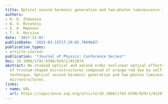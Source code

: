 ```yaml
---
title: Optical second harmonic generation and two-photon luminescence in organic microstructures
authors:
- K. D. Zhdanova
- N. V. Mitetelo
- E. A. Mamonov
- T. V. Murzina
date: '2017-11-01'
publishDate: '2025-03-15T17:29:02.706968Z'
publication_types:
- article-journal
publication: '*Journal of Physics: Conference Series*'
doi: 10.1088/1742-6596/929/1/012074
abstract: We studied optical and second order nonlinear optical effects in arrays
  of frustum-shaped microstructures composed of orange-red dye by self-assembling
  technique. Optical second harmonic generation and two-photon luminescence in organic
  microstructures.
links:
- name: URL
  url: https://iopscience.iop.org/article/10.1088/1742-6596/929/1/012074
---
```


